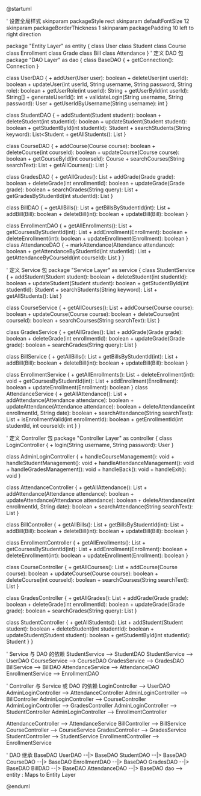 @startuml


' 设置全局样式
skinparam packageStyle rect
skinparam defaultFontSize 12
skinparam packageBorderThickness 1
skinparam packagePadding 10
left to right direction

package "Entity Layer" as entity {
  class User
  class Student
  class Course
  class Enrollment
  class Grade
  class Bill
  class Attendance
}
' 定义 DAO 包
package "DAO Layer" as dao {
  class BaseDAO {
    + getConnection(): Connection
  }

  class UserDAO {
    + addUser(User user): boolean
    + deleteUser(int userId): boolean
    + updateUser(int userId, String username, String password, String role): boolean
    + getUserRole(int userId): String
    + getUserById(int userId): String[]
    + generateUserId(): int
    + validateLogin(String username, String password): User
    + getUserIdByUsername(String username): int
  }

  class StudentDAO {
    + addStudent(Student student): boolean
    + deleteStudent(int studentId): boolean
    + updateStudent(Student student): boolean
    + getStudentById(int studentId): Student
    + searchStudents(String keyword): List<Student
    + getAllStudents(): List<Student>
  }

  class CourseDAO {
    + addCourse(Course course): boolean
    + deleteCourse(int courseId): boolean
    + updateCourse(Course course): boolean
    + getCourseById(int courseId): Course
    + searchCourses(String searchText): List<Course>
    + getAllCourses(): List<Course>
  }



  class GradesDAO {
    + getAllGrades(): List<Grade>
    + addGrade(Grade grade): boolean
    + deleteGrade(int enrollmentId): boolean
    + updateGrade(Grade grade): boolean
    + searchGrades(String query): List<Grade>
    + getGradesByStudentId(int studentId): List<Grade>
  }

 class BillDAO {
    + getAllBills(): List<Bill>
    + getBillsByStudentId(int): List<Bill>
    + addBill(Bill): boolean
    + deleteBill(int): boolean
    + updateBill(Bill): boolean
  }

  class EnrollmentDAO {
    + getAllEnrollments(): List<Enrollment>
    + getCoursesByStudentId(int): List<Course>
    + addEnrollment(Enrollment): boolean
    + deleteEnrollment(int): boolean
    + updateEnrollment(Enrollment): boolean
  }
  class AttendanceDAO {
    + markAttendance(Attendance attendance): boolean
    + getAttendanceByStudentId(int studentId): List<Attendance>
    + getAttendanceByCourseId(int courseId): List<Attendance>
  }
}

' 定义 Service 包
package "Service Layer" as service {
  class StudentService {
    + addStudent(Student student): boolean
    + deleteStudent(int studentId): boolean
    + updateStudent(Student student): boolean
    + getStudentById(int studentId): Student
    + searchStudents(String keyword): List<Student>
    + getAllStudents(): List<Student>
  }

  class CourseService {
    + getAllCourses(): List<Course>
    + addCourse(Course course): boolean
    + updateCourse(Course course): boolean
    + deleteCourse(int courseId): boolean
    + searchCourses(String searchText): List<Course>
  }

  class GradesService {
    + getAllGrades(): List<Grade>
    + addGrade(Grade grade): boolean
    + deleteGrade(int enrollmentId): boolean
    + updateGrade(Grade grade): boolean
    + searchGrades(String query): List<Grade>
  }

 class BillService {
    + getAllBills(): List<Bill>
    + getBillsByStudentId(int): List<Bill>
    + addBill(Bill): boolean
    + deleteBill(int): boolean
    + updateBill(Bill): boolean
  }

  class EnrollmentService {
    + getAllEnrollments(): List<Enrollment>
    + deleteEnrollment(int): void
    + getCoursesByStudentId(int): List<Course>
    + addEnrollment(Enrollment): boolean
    + updateEnrollment(Enrollment): boolean
  }
  class AttendanceService {
    + getAllAttendance(): List<Attendance>
    + addAttendance(Attendance attendance): boolean
    + updateAttendance(Attendance attendance): boolean
    + deleteAttendance(int enrollmentId, String date): boolean
    + searchAttendance(String searchText): List<Attendance>
    + isEnrollmentValid(int enrollmentId): boolean
    + getEnrollmentId(int studentId, int courseId): int
  }
}

' 定义 Controller 包
package "Controller Layer" as controller {
  class LoginController {
    + login(String username, String password): User
  }

  class AdminLoginController {
    + handleCourseManagement(): void
    + handleStudentManagement(): void
    + handleAttendanceManagement(): void
    + handleGradesManagement(): void
    + handleBack(): void
    + handleExit(): void
  }

  class AttendanceController {
    + getAllAttendance(): List<Attendance>
    + addAttendance(Attendance attendance): boolean
    + updateAttendance(Attendance attendance): boolean
    + deleteAttendance(int enrollmentId, String date): boolean
    + searchAttendance(String searchText): List<Attendance>
  }

  class BillController {
    + getAllBills(): List<Bill>
    + getBillsByStudentId(int): List<Bill>
    + addBill(Bill): boolean
    + deleteBill(int): boolean
    + updateBill(Bill): boolean
  }

  class EnrollmentController {
    + getAllEnrollments(): List<Enrollment>
    + getCoursesByStudentId(int): List<Course>
    + addEnrollment(Enrollment): boolean
    + deleteEnrollment(int): boolean
    + updateEnrollment(Enrollment): boolean
  }

  class CourseController {
    + getAllCourses(): List<Course>
    + addCourse(Course course): boolean
    + updateCourse(Course course): boolean
    + deleteCourse(int courseId): boolean
    + searchCourses(String searchText): List<Course>
  }


  class GradesController {
    + getAllGrades(): List<Grade>
    + addGrade(Grade grade): boolean
    + deleteGrade(int enrollmentId): boolean
    + updateGrade(Grade grade): boolean
    + searchGrades(String query): List<Grade>
  }

  class StudentController {
    + getAllStudents(): List<Student>
    + addStudent(Student student): boolean
    + deleteStudent(int studentId): boolean
    + updateStudent(Student student): boolean
    + getStudentById(int studentId): Student
  }
}






 ' Service 与 DAO 的依赖
  StudentService --> StudentDAO
  StudentService --> UserDAO
  CourseService --> CourseDAO
  GradesService --> GradesDAO
  BillService --> BillDAO
  AttendanceService --> AttendanceDAO
  EnrollmentService --> EnrollmentDAO

 ' Controller 与 Service 或 DAO 的依赖
  LoginController --> UserDAO
  AdminLoginController --> AttendanceController
  AdminLoginController --> BillController
  AdminLoginController --> CourseController
  AdminLoginController --> GradesController
  AdminLoginController --> StudentController
  AdminLoginController --> EnrollmentController

  AttendanceController --> AttendanceService
  BillController --> BillService
  CourseController --> CourseService
  GradesController --> GradesService
  StudentController --> StudentService
  EnrollmentController --> EnrollmentService


' DAO 继承 BaseDAO
UserDAO --|> BaseDAO
StudentDAO --|> BaseDAO
CourseDAO --|> BaseDAO
EnrollmentDAO --|> BaseDAO
GradesDAO --|> BaseDAO
BillDAO --|> BaseDAO
AttendanceDAO --|> BaseDAO
dao --> entity : Maps to Entity Layer


@enduml